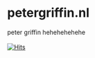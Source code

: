 # petergriffin.nl
peter griffin hehehehehehe <br> <br>
[![Hits](https://hits.seeyoufarm.com/api/count/incr/badge.svg?url=https%3A%2F%2Fgithub.com%2FProsperityGH%2Fpetergriffin.nl&count_bg=%23559326&title_bg=%23555555&icon=&icon_color=%23E7E7E7&title=hits&edge_flat=false)](https://hits.seeyoufarm.com)
